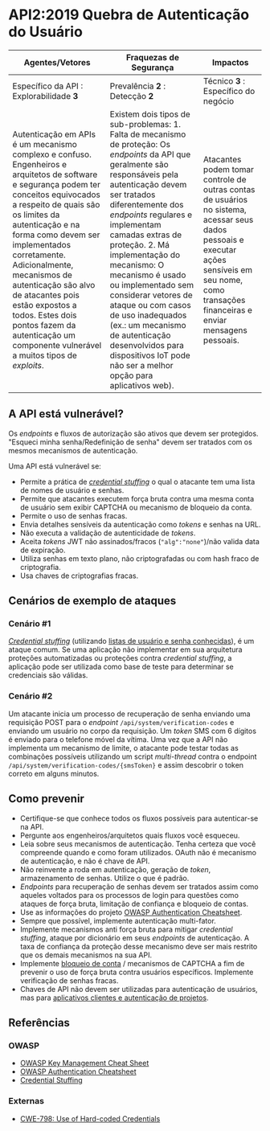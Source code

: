 API2:2019 Quebra de Autenticação do Usuário
===========================================

| Agentes/Vetores | Fraquezas de Segurança | Impactos |
| - | - | - |
| Específico da API : Explorabilidade **3** | Prevalência **2** : Detecção **2** | Técnico **3** : Específico do negócio |
| Autenticação em APIs é um mecanismo complexo e confuso. Engenheiros e arquitetos de software e segurança podem ter conceitos equivocados a respeito de quais são os limites da autenticação e na forma como devem ser implementados corretamente. Adicionalmente, mecanismos de autenticação são alvo de atacantes pois estão expostos a todos. Estes dois pontos fazem da autenticação um componente vulnerável a muitos tipos de *exploits*. | Existem dois tipos de sub-problemas: 1. Falta de mecanismo de proteção: Os *endpoints* da API que geralmente são responsáveis pela autenticação devem ser tratados diferentemente dos *endpoints* regulares e implementam camadas extras de proteção. 2. Má implementação do mecanismo: O mecanismo é usado ou implementado sem considerar vetores de ataque ou com casos de uso inadequados (ex.: um mecanismo de autenticação desenvolvidos para dispositivos IoT pode não ser a melhor opção para aplicativos web). | Atacantes podem tomar controle de outras contas de usuários no sistema, acessar seus dados pessoais e executar ações sensíveis em seu nome, como transações financeiras e enviar mensagens pessoais. |

## A API está vulnerável?

Os *endpoints* e fluxos de autorização são ativos que devem ser protegidos. "Esqueci minha senha/Redefinição de senha" devem ser tratados com os mesmos mecanismos de autenticação.

Uma API está vulnerável se:
* Permite a prática de *[credential stuffing][1]* o qual o atacante tem uma lista de
  nomes de usuário e senhas.
* Permite que atacantes executem força bruta contra uma mesma conta de usuário sem exibir CAPTCHA ou mecanismo de bloqueio da conta.
* Permite o uso de senhas fracas.
* Envia detalhes sensíveis da autenticação como *tokens* e senhas na URL.
* Não executa a validação de autenticidade de *tokens*.
* Aceita *tokens* JWT não assinados/fracos (`"alg":"none"`)/não valida data de expiração.
* Utiliza senhas em texto plano, não criptografadas ou com hash fraco de criptografia.
* Usa chaves de criptografias fracas.

## Cenários de exemplo de ataques

### Cenário #1

*[Credential stuffing][1]* (utilizando [listas de usuário e senha conhecidas][2]), é um ataque comum. Se uma aplicação não implementar em sua arquitetura proteções automatizadas ou proteções contra *credential stuffing*, a aplicação pode ser utilizada como base de teste para determinar se credenciais são válidas.

### Cenário #2

Um atacante inicia um processo de recuperação de senha enviando uma requisição POST para o *endpoint* `/api/system/verification-codes` e enviando um usuário no corpo da requisição. Um *token* SMS com 6 dígitos é enviado para o telefone móvel da vítima. Uma vez que a API não implementa um mecanismo de limite, o atacante pode testar todas as combinações possíveis utilizando um script *multi-thread* contra o endpoint `/api/system/verification-codes/{smsToken}` e assim descobrir o token correto em alguns minutos.

## Como prevenir

* Certifique-se que conhece todos os fluxos possíveis para autenticar-se na API.
* Pergunte aos engenheiros/arquitetos quais fluxos você esqueceu.
* Leia sobre seus mecanismos de autenticação. Tenha certeza que você compreende quando e como foram utilizados. OAuth não é mecanismo de autenticação, e não é chave de API.
* Não reinvente a roda em autenticação, geração de *token*, armazenamento de senhas. Utilize o que é padrão.
* *Endpoints* para recuperação de senhas devem ser tratados assim como aqueles voltados para os processos de login para questões como ataques de força bruta, limitação de confiança e bloqueio de contas.
* Use as informações do projeto [OWASP Authentication Cheatsheet][3].
* Sempre que possível, implemente autenticação multi-fator.
* Implemente mecanismos anti força bruta para mitigar *credential stuffing*, ataque por dicionário em seus *endpoints* de autenticação. A taxa de confiança da proteção desse mecanismo deve ser mais restrito que os demais mecanismos na sua API.
* Implemente [bloqueio de conta][4] / mecanismos de CAPTCHA a fim de prevenir o uso de força bruta contra usuários específicos. Implemente verificação de senhas fracas.
* Chaves de API não devem ser utilizadas para autenticação de usuários, mas para [aplicativos clientes e autenticação de projetos][5].

## Referências

### OWASP

* [OWASP Key Management Cheat Sheet][6]
* [OWASP Authentication Cheatsheet][3]
* [Credential Stuffing][1]

### Externas

* [CWE-798: Use of Hard-coded Credentials][7]

[1]: https://www.owasp.org/index.php/Credential_stuffing
[2]: https://github.com/danielmiessler/SecLists
[3]: https://cheatsheetseries.owasp.org/cheatsheets/Authentication_Cheat_Sheet.html
[4]: https://www.owasp.org/index.php/Testing_for_Weak_lock_out_mechanism_(OTG-AUTHN-003)
[5]: https://cloud.google.com/endpoints/docs/openapi/when-why-api-key
[6]: https://www.owasp.org/index.php/Key_Management_Cheat_Sheet
[7]: https://cwe.mitre.org/data/definitions/798.html
